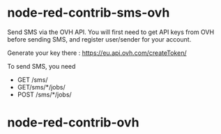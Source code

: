 # node-red-contrib-sms-ovh

Send SMS via the OVH API.
You will first need to get API keys from OVH before sending SMS, and register user/sender for your account.

Generate your key there : https://eu.api.ovh.com/createToken/

To send SMS, you need

* GET /sms/
* GET/sms/*/jobs/
* POST /sms/*/jobs/
# node-red-contrib-ovh
